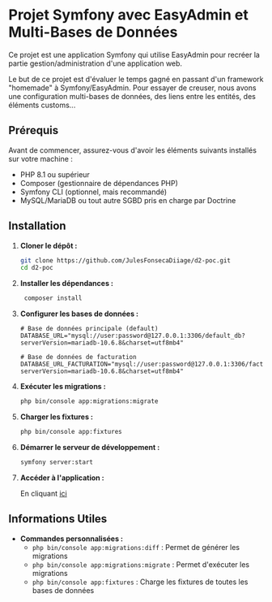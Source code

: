 # Projet Symfony avec EasyAdmin et Multi-Bases de Données

Ce projet est une application Symfony qui utilise EasyAdmin pour recréer la partie gestion/administration d'une application web.

Le but de ce projet est d'évaluer le temps gagné en passant d'un framework "homemade" à Symfony/EasyAdmin.
Pour essayer de creuser, nous avons une configuration multi-bases de données, des liens entre les entités, des éléments customs...

## Prérequis

Avant de commencer, assurez-vous d'avoir les éléments suivants installés sur votre machine :

- PHP 8.1 ou supérieur
- Composer (gestionnaire de dépendances PHP)
- Symfony CLI (optionnel, mais recommandé)
- MySQL/MariaDB ou tout autre SGBD pris en charge par Doctrine

## Installation

1. **Cloner le dépôt :**

   ```bash
   git clone https://github.com/JulesFonsecaDiiage/d2-poc.git
   cd d2-poc
   ```
   
2. **Installer les dépendances :**

   ```bash
    composer install
    ```
   
3. **Configurer les bases de données :**

    ```dotenv
    # Base de données principale (default)
    DATABASE_URL="mysql://user:password@127.0.0.1:3306/default_db?serverVersion=mariadb-10.6.8&charset=utf8mb4"

    # Base de données de facturation
    DATABASE_URL_FACTURATION="mysql://user:password@127.0.0.1:3306/facturation_db?serverVersion=mariadb-10.6.8&charset=utf8mb4"
    ```
   
4. **Exécuter les migrations :**
    
    ```bash
    php bin/console app:migrations:migrate
    ```
   
5. **Charger les fixtures :**
    
    ```bash
    php bin/console app:fixtures
    ```
   
6. **Démarrer le serveur de développement :**
    
    ```bash
    symfony server:start
    ```
   
7. **Accéder à l'application :**

   En cliquant [ici](http://127.0.0.1:8000/admin)

## Informations Utiles

- **Commandes personnalisées :**
  - `php bin/console app:migrations:diff` : Permet de générer les migrations
  - `php bin/console app:migrations:migrate` : Permet d'exécuter les migrations
  - `php bin/console app:fixtures` : Charge les fixtures de toutes les bases de données
   

   
